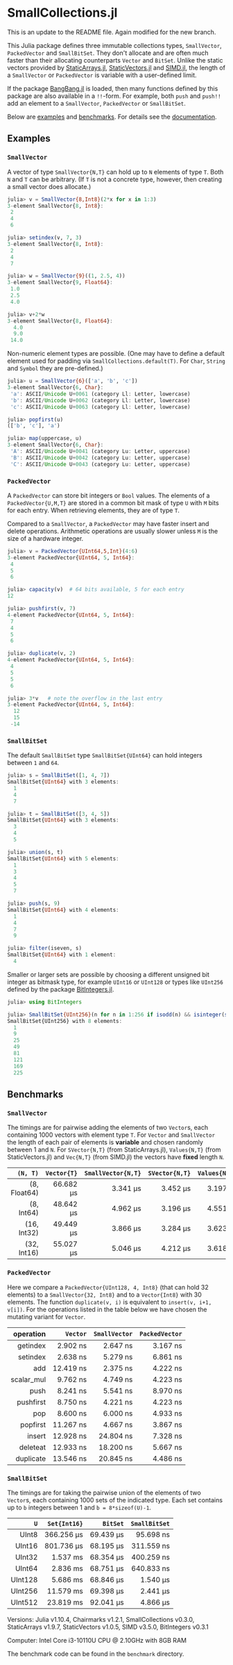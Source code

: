 # SmallCollections.jl

This is an update to the README file. Again modified for the new branch.

This Julia package defines three immutable collections types, `SmallVector`,
`PackedVector` and `SmallBitSet`. They don't allocate and are often much faster
than their allocating counterparts `Vector` and `BitSet`. Unlike the static vectors
provided by [StaticArrays.jl](https://github.com/JuliaArrays/StaticArrays.jl),
[StaticVectors.jl](https://github.com/chakravala/StaticVectors.jl) and
[SIMD.jl](https://github.com/eschnett/SIMD.jl),
the length of a `SmallVector` or `PackedVector` is variable with a user-defined limit.

If the package [BangBang.jl](https://github.com/JuliaFolds2/BangBang.jl)
is loaded, then many functions defined by this package are also available
in a `!!`-form. For example, both `push` and `push!!` add an element
to a `SmallVector`, `PackedVector` or `SmallBitSet`.

Below are [examples](#examples) and [benchmarks](#benchmarks). For details see
the [documentation](https://matthias314.github.io/SmallCollections.jl/stable/).

## Examples

### `SmallVector`

A vector of type `SmallVector{N,T}` can hold up to `N` elements of type `T`.
Both `N` and `T` can be arbitrary. (If `T` is not a concrete type, however,
then creating a small vector does allocate.)
```julia
julia> v = SmallVector{8,Int8}(2*x for x in 1:3)
3-element SmallVector{8, Int8}:
 2
 4
 6

julia> setindex(v, 7, 3)
3-element SmallVector{8, Int8}:
 2
 4
 7

julia> w = SmallVector{9}((1, 2.5, 4))
3-element SmallVector{9, Float64}:
 1.0
 2.5
 4.0

julia> v+2*w
3-element SmallVector{8, Float64}:
  4.0
  9.0
 14.0
```
Non-numeric element types are possible. (One may have to define
a default element used for padding via `SmallCollections.default(T)`.
For `Char`, `String` and `Symbol` they are pre-defined.)
```julia
julia> u = SmallVector{6}(['a', 'b', 'c'])
3-element SmallVector{6, Char}:
 'a': ASCII/Unicode U+0061 (category Ll: Letter, lowercase)
 'b': ASCII/Unicode U+0062 (category Ll: Letter, lowercase)
 'c': ASCII/Unicode U+0063 (category Ll: Letter, lowercase)

julia> popfirst(u)
(['b', 'c'], 'a')

julia> map(uppercase, u)
3-element SmallVector{6, Char}:
 'A': ASCII/Unicode U+0041 (category Lu: Letter, uppercase)
 'B': ASCII/Unicode U+0042 (category Lu: Letter, uppercase)
 'C': ASCII/Unicode U+0043 (category Lu: Letter, uppercase)
```

### `PackedVector`

A `PackedVector` can store bit integers or `Bool` values.
The elements of a `PackedVector{U,M,T}` are stored in a common bit mask of type `U`
with `M` bits for each entry. When retrieving elements, they are of type `T`.

Compared to a `SmallVector`, a `PackedVector` may have faster insert and delete operations.
Arithmetic operations are usually slower unless `M` is the size of a hardware integer.
```julia
julia> v = PackedVector{UInt64,5,Int}(4:6)
3-element PackedVector{UInt64, 5, Int64}:
 4
 5
 6

julia> capacity(v)  # 64 bits available, 5 for each entry
12

julia> pushfirst(v, 7)
4-element PackedVector{UInt64, 5, Int64}:
 7
 4
 5
 6

julia> duplicate(v, 2)
4-element PackedVector{UInt64, 5, Int64}:
 4
 5
 5
 6

julia> 3*v   # note the overflow in the last entry
3-element PackedVector{UInt64, 5, Int64}:
  12
  15
 -14
```

### `SmallBitSet`

The default `SmallBitSet` type `SmallBitSet{UInt64}` can hold integers
between `1` and `64`.
```julia
julia> s = SmallBitSet([1, 4, 7])
SmallBitSet{UInt64} with 3 elements:
  1
  4
  7

julia> t = SmallBitSet([3, 4, 5])
SmallBitSet{UInt64} with 3 elements:
  3
  4
  5

julia> union(s, t)
SmallBitSet{UInt64} with 5 elements:
  1
  3
  4
  5
  7

julia> push(s, 9)
SmallBitSet{UInt64} with 4 elements:
  1
  4
  7
  9

julia> filter(iseven, s)
SmallBitSet{UInt64} with 1 element:
  4
```
Smaller or larger sets are possible by choosing a different unsigned bit integer
as bitmask type, for example `UInt16` or `UInt128` or types like `UInt256` defined
by the package [BitIntegers.jl](https://github.com/rfourquet/BitIntegers.jl).
```julia
julia> using BitIntegers

julia> SmallBitSet{UInt256}(n for n in 1:256 if isodd(n) && isinteger(sqrt(n)))
SmallBitSet{UInt256} with 8 elements:
  1
  9
  25
  49
  81
  121
  169
  225
```

## Benchmarks

### `SmallVector`

The timings are for pairwise adding the elements of two `Vector`s,
each containing 1000 vectors with element type `T`.
For `Vector` and `SmallVector` the length of each pair of elements is **variable** and
chosen randomly between 1 and `N`. For `SVector{N,T}` (from StaticArrays.jl),
`Values{N,T}` (from StaticVectors.jl) and `Vec{N,T}` (from SIMD.jl) the vectors have
**fixed** length `N`.

| `(N, T)` | `Vector{T}` | `SmallVector{N,T}` | `SVector{N,T}` | `Values{N,T}` | `Vec{N,T}` |
| ---: | ---: | ---: | ---: | ---: | ---: |
| (8, Float64) | 66.682 μs | 3.341 μs | 3.452 μs | 3.197 μs | 3.046 μs |
| (8, Int64) | 48.642 μs | 4.962 μs | 3.196 μs | 4.551 μs | 2.954 μs |
| (16, Int32) | 49.449 μs | 3.866 μs | 3.284 μs | 3.623 μs | 3.757 μs |
| (32, Int16) | 55.027 μs | 5.046 μs | 4.212 μs | 3.618 μs | 3.548 μs |

### `PackedVector`

Here we compare a `PackedVector{UInt128, 4, Int8}` (that can hold 32 elements) to a `SmallVector{32, Int8}`
and to a `Vector{Int8}` with 30 elements.
The function `duplicate(v, i)` is equivalent to `insert(v, i+1, v[i])`.
For the operations listed in the table below we have chosen the mutating variant for `Vector`.

| operation | `Vector` | `SmallVector` | `PackedVector` |
| ---: | ---: | ---: | ---: |
| getindex | 2.902 ns | 2.647 ns | 3.167 ns |
| setindex | 2.638 ns | 5.279 ns | 6.861 ns |
| add | 12.419 ns | 2.375 ns | 4.222 ns |
| scalar_mul | 9.762 ns | 4.749 ns | 4.223 ns |
| push | 8.241 ns | 5.541 ns | 8.970 ns |
| pushfirst | 8.750 ns | 4.221 ns | 4.223 ns |
| pop | 8.600 ns | 6.000 ns | 4.933 ns |
| popfirst | 11.267 ns | 4.667 ns | 3.867 ns |
| insert | 12.928 ns | 24.804 ns | 7.328 ns |
| deleteat | 12.933 ns | 18.200 ns | 5.667 ns |
| duplicate | 13.546 ns | 20.845 ns | 4.486 ns |

### `SmallBitSet`

The timings are for taking the pairwise union of the elements of two `Vector`s,
each containing 1000 sets of the indicated type.
Each set contains up to `b` integers between 1 and `b = 8*sizeof(U)-1`.

| `U` | `Set{Int16}` | `BitSet` | `SmallBitSet` |
| ---: | ---: | ---: | ---: |
| UInt8 | 366.256 μs | 69.439 μs | 95.698 ns |
| UInt16 | 801.736 μs | 68.195 μs | 311.559 ns |
| UInt32 | 1.537 ms | 68.354 μs | 400.259 ns |
| UInt64 | 2.836 ms | 68.751 μs | 640.833 ns |
| UInt128 | 5.686 ms | 68.846 μs | 1.540 μs |
| UInt256 | 11.579 ms | 69.398 μs | 2.441 μs |
| UInt512 | 23.819 ms | 92.041 μs | 4.866 μs |

Versions: Julia v1.10.4,
Chairmarks v1.2.1,
SmallCollections v0.3.0,
StaticArrays v1.9.7,
StaticVectors v1.0.5,
SIMD v3.5.0,
BitIntegers v0.3.1

Computer: Intel Core i3-10110U CPU @ 2.10GHz with 8GB RAM

The benchmark code can be found in the `benchmark` directory.
